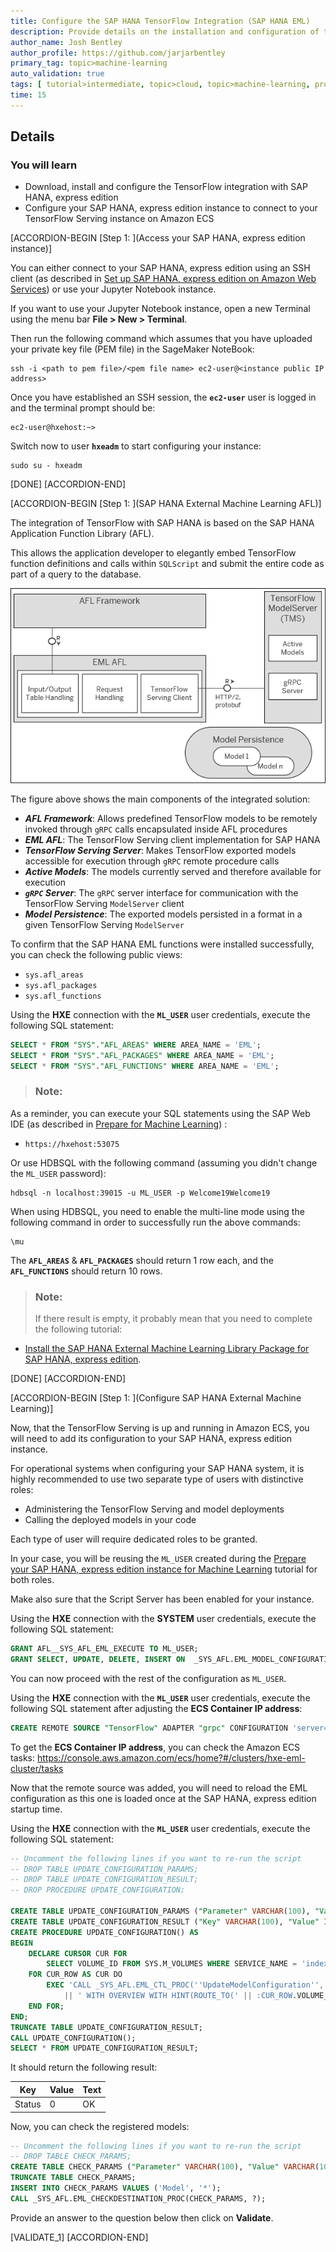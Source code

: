```yaml
---
title: Configure the SAP HANA TensorFlow Integration (SAP HANA EML)
description: Provide details on the installation and configuration of the SAP HANA External Machine Learning Library with SAP HANA, express edition.
author_name: Josh Bentley
author_profile: https://github.com/jarjarbentley
primary_tag: topic>machine-learning
auto_validation: true
tags: [ tutorial>intermediate, topic>cloud, topic>machine-learning, products>sap-hana\,-express-edition, products>sap-hana ]
time: 15
---
```


## Details
### You will learn
- Download, install and configure the TensorFlow integration with SAP HANA, express edition
- Configure your SAP HANA, express edition instance to connect to your TensorFlow Serving instance on Amazon ECS

[ACCORDION-BEGIN [Step 1: ](Access your SAP HANA, express edition instance)]

You can either connect to your SAP HANA, express edition using an SSH client (as described in [Set up SAP HANA, express edition on Amazon Web Services](hxe-xsa-aws-setup)) or use your Jupyter Notebook instance.

If you want to use your Jupyter Notebook instance, open a new Terminal using the menu bar **File > New > Terminal**.

Then run the following command which assumes that you have uploaded your private key file (PEM file) in the SageMaker NoteBook:

```shell
ssh -i <path to pem file>/<pem file name> ec2-user@<instance public IP address>
```

Once you have established an SSH session, the **`ec2-user`** user is logged in and the terminal prompt should be:

```
ec2-user@hxehost:~>
```

Switch now to user **`hxeadm`** to start configuring your instance:

```ssh
sudo su - hxeadm
```

[DONE]
[ACCORDION-END]

[ACCORDION-BEGIN [Step 1: ](SAP HANA External Machine Learning AFL)]

The integration of TensorFlow with SAP HANA is based on the SAP HANA Application Function Library (AFL).

This allows the application developer to elegantly embed TensorFlow function definitions and calls within `SQLScript` and submit the entire code as part of a query to the database.

![SAP HANA EML](00-0.png)

The figure above shows the main components of the integrated solution:

- ***AFL Framework***:
     Allows predefined TensorFlow models to be remotely invoked through `gRPC` calls encapsulated inside AFL procedures
- ***EML AFL***:
     The TensorFlow Serving client implementation for SAP HANA
- ***TensorFlow Serving Server***:
     Makes TensorFlow exported models accessible for execution through `gRPC` remote procedure calls
- ***Active Models***:
    The models currently served and therefore available for execution
- ***`gRPC` Server***:
    The `gRPC` server interface for communication with the TensorFlow Serving `ModelServer` client
- ***Model Persistence***:
    The exported models persisted in a format in a given TensorFlow Serving `ModelServer`

To confirm that the SAP HANA EML functions were installed successfully, you can check the following public views:

- `sys.afl_areas`
- `sys.afl_packages`
- `sys.afl_functions`

Using the **HXE** connection with the **`ML_USER`** user credentials, execute the following SQL statement:

```SQL
SELECT * FROM "SYS"."AFL_AREAS" WHERE AREA_NAME = 'EML';
SELECT * FROM "SYS"."AFL_PACKAGES" WHERE AREA_NAME = 'EML';
SELECT * FROM "SYS"."AFL_FUNCTIONS" WHERE AREA_NAME = 'EML';
```

> ### **Note:**
>
As a reminder, you can execute your SQL statements using the SAP Web IDE (as described in [Prepare for Machine Learning](hxe-aws-eml-04)) :
>
 - `https://hxehost:53075`
>
Or use HDBSQL with the following command (assuming you didn't change the `ML_USER` password):
>
```
hdbsql -n localhost:39015 -u ML_USER -p Welcome19Welcome19
```
>
When using HDBSQL, you need to enable the multi-line mode using the following command in order to successfully run the above commands:
>
```
\mu
```

The **`AFL_AREAS`** & **`AFL_PACKAGES`** should return 1 row each, and the **`AFL_FUNCTIONS`** should return 10 rows.

> ### **Note:**
>If there result is empty, it probably mean that you need to complete the following tutorial:
>
- [Install the SAP HANA External Machine Learning Library Package for SAP HANA, express edition](hxe-ua-eml-binary).


[DONE]
[ACCORDION-END]

[ACCORDION-BEGIN [Step 1: ](Configure SAP HANA External Machine Learning)]

Now, that the TensorFlow Serving is up and running in Amazon ECS, you will need to add its configuration to your SAP HANA, express edition instance.

For operational systems when configuring your SAP HANA system, it is highly recommended to use two separate type of users with distinctive roles:

- Administering the TensorFlow Serving and model deployments
- Calling the deployed models in your code

Each type of user will require dedicated roles to be granted.

In your case, you will be reusing the `ML_USER` created during the [Prepare your SAP HANA, express edition instance for Machine Learning](mlb-hxe-setup-basic) tutorial for both roles.

Make also sure that the Script Server has been enabled for your instance.

Using the **HXE** connection with the **SYSTEM** user credentials, execute the following SQL statement:

```SQL
GRANT AFL__SYS_AFL_EML_EXECUTE TO ML_USER;
GRANT SELECT, UPDATE, DELETE, INSERT ON  _SYS_AFL.EML_MODEL_CONFIGURATION TO ML_USER;
```

You can now proceed with the rest of the configuration as `ML_USER`.

Using the **HXE** connection with the **`ML_USER`** user credentials, execute the following SQL statement after adjusting the **ECS Container IP address**:

```SQL
CREATE REMOTE SOURCE "TensorFlow" ADAPTER "grpc" CONFIGURATION 'server=<ECS Container IP address>;port=8500';
```

To get the **ECS Container IP address**, you can check the Amazon ECS tasks: <https://console.aws.amazon.com/ecs/home?#/clusters/hxe-eml-cluster/tasks>

Now that the remote source was added, you will need to reload the EML configuration as this one is loaded once at the SAP HANA, express edition startup time.

Using the **HXE** connection with the **`ML_USER`** user credentials, execute the following SQL statement:

```SQL
-- Uncomment the following lines if you want to re-run the script
-- DROP TABLE UPDATE_CONFIGURATION_PARAMS;
-- DROP TABLE UPDATE_CONFIGURATION_RESULT;
-- DROP PROCEDURE UPDATE_CONFIGURATION;

CREATE TABLE UPDATE_CONFIGURATION_PARAMS ("Parameter" VARCHAR(100), "Value" VARCHAR(100));
CREATE TABLE UPDATE_CONFIGURATION_RESULT ("Key" VARCHAR(100), "Value" INTEGER, "Text" VARCHAR(100));
CREATE PROCEDURE UPDATE_CONFIGURATION() AS
BEGIN
    DECLARE CURSOR CUR FOR
        SELECT VOLUME_ID FROM SYS.M_VOLUMES WHERE SERVICE_NAME = 'indexserver';
    FOR CUR_ROW AS CUR DO
        EXEC 'CALL _SYS_AFL.EML_CTL_PROC(''UpdateModelConfiguration'', UPDATE_CONFIGURATION_PARAMS, UPDATE_CONFIGURATION_RESULT)'
            || ' WITH OVERVIEW WITH HINT(ROUTE_TO(' || :CUR_ROW.VOLUME_ID || '))';
    END FOR;
END;
TRUNCATE TABLE UPDATE_CONFIGURATION_RESULT;
CALL UPDATE_CONFIGURATION();
SELECT * FROM UPDATE_CONFIGURATION_RESULT;
```

It should return the following result:

|    Key | Value |  Text |
|--------|-------|-------|
| Status |     0 |    OK |

Now, you can check the registered models:

```SQL
-- Uncomment the following lines if you want to re-run the script
-- DROP TABLE CHECK_PARAMS;
CREATE TABLE CHECK_PARAMS ("Parameter" VARCHAR(100), "Value" VARCHAR(100));
TRUNCATE TABLE CHECK_PARAMS;
INSERT INTO CHECK_PARAMS VALUES ('Model', '*');
CALL _SYS_AFL.EML_CHECKDESTINATION_PROC(CHECK_PARAMS, ?);
```

Provide an answer to the question below then click on **Validate**.

[VALIDATE_1]
[ACCORDION-END]
